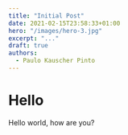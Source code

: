 ```yaml
---
title: "Initial Post"
date: 2021-02-15T23:58:33+01:00
hero: "/images/hero-3.jpg"
excerpt: "..."
draft: true
authors:
  - Paulo Kauscher Pinto
---
```


# Hello

Hello world, how are you?